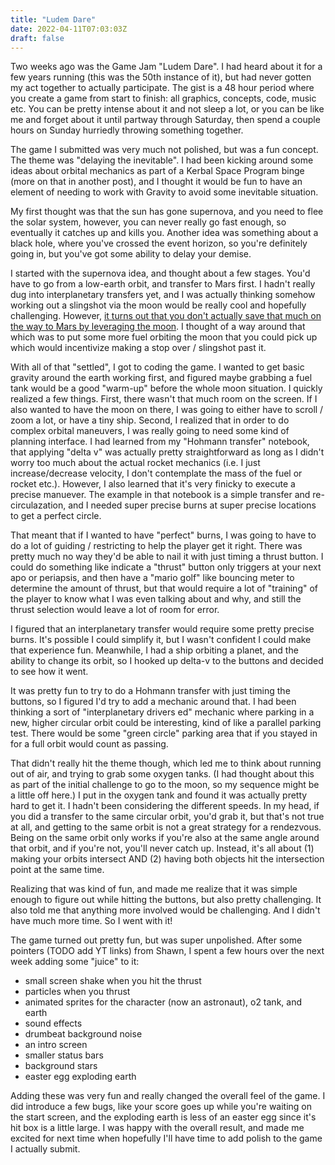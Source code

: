 ```yaml
---
title: "Ludem Dare"
date: 2022-04-11T07:03:03Z
draft: false
---
```


Two weeks ago was the Game Jam "Ludem Dare".  I had heard about it for a few years running (this was the 50th instance of it), but had never gotten my act together to actually participate.  The gist is a 48 hour period where you create a game from start to finish: all graphics, concepts, code, music etc.  You can be pretty intense about it and not sleep a lot, or you can be like me and forget about it until partway through Saturday, then spend a couple hours on Sunday hurriedly throwing something together.

The game I submitted was very much not polished, but was a fun concept.  The theme was "delaying the inevitable".  I had been kicking around some ideas about orbital mechanics as part of a Kerbal Space Program binge (more on that in another post), and I thought it would be fun to have an element of needing to work with Gravity to avoid some inevitable situation.

My first thought was that the sun has gone supernova, and you need to flee the solar system, however, you can never really go fast enough, so eventually it catches up and kills you.  Another idea was something about a black hole, where you've crossed the event horizon, so you're definitely going in, but you've got some ability to delay your demise.

I started with the supernova idea, and thought about a few stages.  You'd have to go from a low-earth orbit, and transfer to Mars first.  I hadn't really dug into interplanetary transfers yet, and I was actually thinking somehow working out a slingshot via the moon would be really cool and hopefully challenging.  However, [it turns out that you don't actually save that much on the way to Mars by leveraging the moon](https://space.stackexchange.com/questions/14768/multiple-gravity-assist-from-moon-to-reach-mars).  I thought of a way around that which was to put some more fuel orbiting the moon that you could pick up which would incentivize making a stop over / slingshot past it.

With all of that "settled", I got to coding the game.  I wanted to get basic gravity around the earth working first, and figured maybe grabbing a fuel tank would be a good "warm-up" before the whole moon situation.  I quickly realized a few things.  First, there wasn't that much room on the screen.  If I also wanted to have the moon on there, I was going to either have to scroll / zoom a lot, or have a tiny ship.  Second, I realized that in order to do complex orbital maneuvers, I was really going to need some kind of planning interface.  I had learned from my "Hohmann transfer" notebook, that applying "delta v" was actually pretty straightforward as long as I didn't worry too much about the actual rocket mechanics (i.e. I just increase/decrease velocity, I don't contemplate the mass of the fuel or rocket etc.).  However, I also learned that it's very finicky to execute a precise manuever.  The example in that notebook is a simple transfer and re-circulazation, and I needed super precise burns at super precise locations to get a perfect circle.

That meant that if I wanted to have "perfect" burns, I was going to have to do a lot of guiding / restricting to help the player get it right.  There was pretty much no way they'd be able to nail it with just timing a thrust button.  I could do something like indicate a "thrust" button only triggers at your next apo or periapsis, and then have a "mario golf" like bouncing meter to determine the amount of thrust, but that would require a lot of "training" of the player to know what I was even talking about and why, and still the thrust selection would leave a lot of room for error.

I figured that an interplanetary transfer would require some pretty precise burns.  It's possible I could simplify it, but I wasn't confident I could make that experience fun.  Meanwhile, I had a ship orbiting a planet, and the ability to change its orbit, so I hooked up delta-v to the buttons and decided to see how it went.

It was pretty fun to try to do a Hohmann transfer with just timing the buttons, so I figured I'd try to add a mechanic around that.  I had been thinking a sort of "interplanetary drivers ed" mechanic where parking in a new, higher circular orbit could be interesting, kind of like a parallel parking test.  There would be some "green circle" parking area that if you stayed in for a full orbit would count as passing.

That didn't really hit the theme though, which led me to think about running out of air, and trying to grab some oxygen tanks.  (I had thought about this as part of the initial challenge to go to the moon, so my sequence might be a little off here.)  I put in the oxygen tank and found it was actually pretty hard to get it.  I hadn't been considering the different speeds. In my head, if you did a transfer to the same circular orbit, you'd grab it, but that's not true at all, and getting to the same orbit is not a great strategy for a rendezvous.  Being on the same orbit only works if you're also at the same angle around that orbit, and if you're not, you'll never catch up.  Instead, it's all about (1) making your orbits intersect AND (2) having both objects hit the intersection point at the same time.

Realizing that was kind of fun, and made me realize that it was simple enough to figure out while hitting the buttons, but also pretty challenging.  It also told me that anything more involved would be challenging.  And I didn't have much more time.  So I went with it!

The game turned out pretty fun, but was super unpolished.  After some pointers (TODO add YT links) from Shawn, I spent a few hours over the next week adding some "juice" to it:
- small screen shake when you hit the thrust
- particles when you thrust 
- animated sprites for the character (now an astronaut), o2 tank, and earth
- sound effects
- drumbeat background noise
- an intro screen
- smaller status bars
- background stars
- easter egg exploding earth

Adding these was very fun and really changed the overall feel of the game.  I did introduce a few bugs, like your score goes up while you're waiting on the start screen, and the exploding earth is less of an easter egg since it's hit box is a little large.  I was happy with the overall result, and made me excited for next time when hopefully I'll have time to add polish to the game I actually submit.